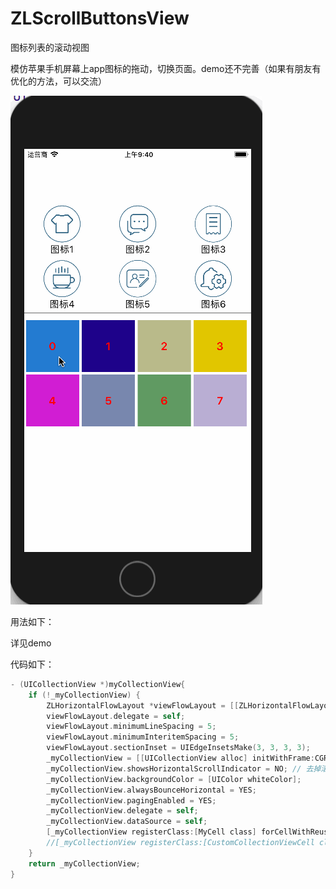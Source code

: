 # ZLScrollButtonsView
图标列表的滚动视图

模仿苹果手机屏幕上app图标的拖动，切换页面。demo还不完善（如果有朋友有优化的方法，可以交流）


![](https://github.com/czl0325/ZLScrollButtonsView/blob/master/%E6%95%88%E6%9E%9C%E5%9B%BE.gif?raw=true)


用法如下：

详见demo

代码如下：

```Objective-C
- (UICollectionView *)myCollectionView{
    if (!_myCollectionView) {
        ZLHorizontalFlowLayout *viewFlowLayout = [[ZLHorizontalFlowLayout alloc] init];
        viewFlowLayout.delegate = self;
        viewFlowLayout.minimumLineSpacing = 5;
        viewFlowLayout.minimumInteritemSpacing = 5;
        viewFlowLayout.sectionInset = UIEdgeInsetsMake(3, 3, 3, 3);
        _myCollectionView = [[UICollectionView alloc] initWithFrame:CGRectZero collectionViewLayout:viewFlowLayout];
        _myCollectionView.showsHorizontalScrollIndicator = NO; // 去掉滚动条
        _myCollectionView.backgroundColor = [UIColor whiteColor];
        _myCollectionView.alwaysBounceHorizontal = YES;
        _myCollectionView.pagingEnabled = YES;
        _myCollectionView.delegate = self;
        _myCollectionView.dataSource = self;
        [_myCollectionView registerClass:[MyCell class] forCellWithReuseIdentifier:@"MyCell"];
        //[_myCollectionView registerClass:[CustomCollectionViewCell class] forCellWithReuseIdentifier:identifier];
    }
    return _myCollectionView;
}
```